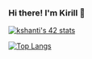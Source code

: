 ### Hi there! I'm Kirill 👋

[![kshanti's 42 stats](https://badge42.vercel.app/api/v2/cl97dd31200110gjszn6cuq51/stats?cursusId=21&coalitionId=104)](https://github.com/JaeSeoKim/badge42)



[![Top Langs](https://github-readme-stats.vercel.app/api/top-langs/?username=Kirillznkv&layout=compact&theme=gruvbox)](https://github.com/anuraghazra/github-readme-stats)

